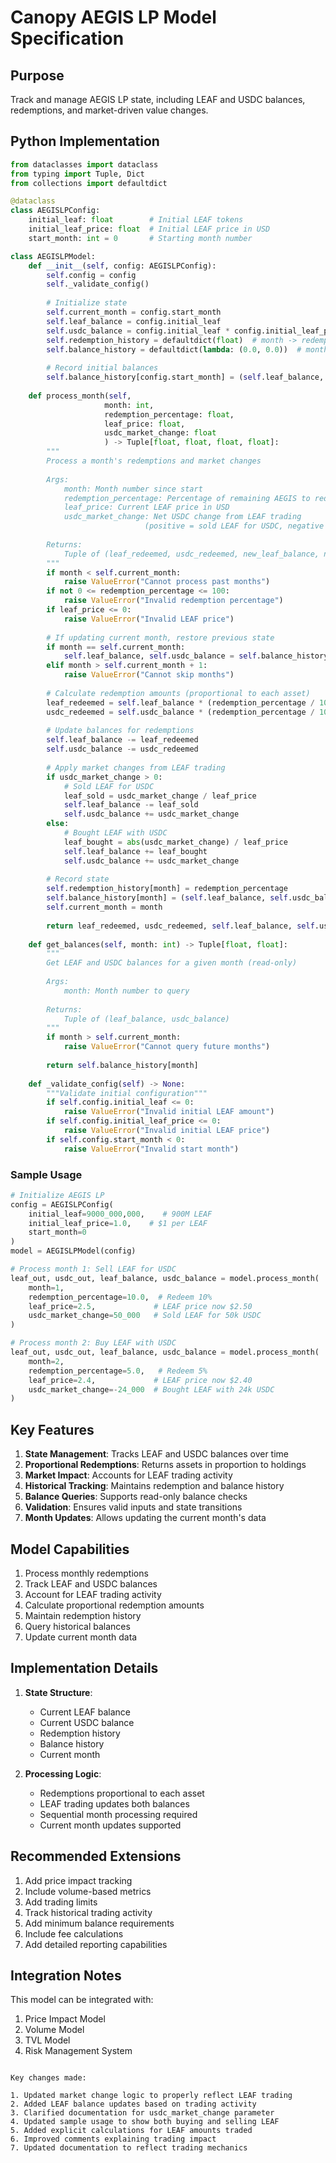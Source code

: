 # Canopy AEGIS LP Model Specification

## Purpose
Track and manage AEGIS LP state, including LEAF and USDC balances, redemptions, and market-driven value changes.

## Python Implementation

```python
from dataclasses import dataclass
from typing import Tuple, Dict
from collections import defaultdict

@dataclass
class AEGISLPConfig:
    initial_leaf: float        # Initial LEAF tokens
    initial_leaf_price: float  # Initial LEAF price in USD
    start_month: int = 0       # Starting month number

class AEGISLPModel:
    def __init__(self, config: AEGISLPConfig):
        self.config = config
        self._validate_config()
        
        # Initialize state
        self.current_month = config.start_month
        self.leaf_balance = config.initial_leaf
        self.usdc_balance = config.initial_leaf * config.initial_leaf_price
        self.redemption_history = defaultdict(float)  # month -> redemption percentage
        self.balance_history = defaultdict(lambda: (0.0, 0.0))  # month -> (leaf, usdc)
        
        # Record initial balances
        self.balance_history[config.start_month] = (self.leaf_balance, self.usdc_balance)
        
    def process_month(self, 
                     month: int, 
                     redemption_percentage: float,
                     leaf_price: float,
                     usdc_market_change: float
                     ) -> Tuple[float, float, float, float]:
        """
        Process a month's redemptions and market changes
        
        Args:
            month: Month number since start
            redemption_percentage: Percentage of remaining AEGIS to redeem (0-100)
            leaf_price: Current LEAF price in USD
            usdc_market_change: Net USDC change from LEAF trading
                              (positive = sold LEAF for USDC, negative = bought LEAF with USDC)
            
        Returns:
            Tuple of (leaf_redeemed, usdc_redeemed, new_leaf_balance, new_usdc_balance)
        """
        if month < self.current_month:
            raise ValueError("Cannot process past months")
        if not 0 <= redemption_percentage <= 100:
            raise ValueError("Invalid redemption percentage")
        if leaf_price <= 0:
            raise ValueError("Invalid LEAF price")
            
        # If updating current month, restore previous state
        if month == self.current_month:
            self.leaf_balance, self.usdc_balance = self.balance_history[month - 1]
        elif month > self.current_month + 1:
            raise ValueError("Cannot skip months")
            
        # Calculate redemption amounts (proportional to each asset)
        leaf_redeemed = self.leaf_balance * (redemption_percentage / 100)
        usdc_redeemed = self.usdc_balance * (redemption_percentage / 100)
        
        # Update balances for redemptions
        self.leaf_balance -= leaf_redeemed
        self.usdc_balance -= usdc_redeemed
        
        # Apply market changes from LEAF trading
        if usdc_market_change > 0:
            # Sold LEAF for USDC
            leaf_sold = usdc_market_change / leaf_price
            self.leaf_balance -= leaf_sold
            self.usdc_balance += usdc_market_change
        else:
            # Bought LEAF with USDC
            leaf_bought = abs(usdc_market_change) / leaf_price
            self.leaf_balance += leaf_bought
            self.usdc_balance += usdc_market_change
        
        # Record state
        self.redemption_history[month] = redemption_percentage
        self.balance_history[month] = (self.leaf_balance, self.usdc_balance)
        self.current_month = month
        
        return leaf_redeemed, usdc_redeemed, self.leaf_balance, self.usdc_balance
        
    def get_balances(self, month: int) -> Tuple[float, float]:
        """
        Get LEAF and USDC balances for a given month (read-only)
        
        Args:
            month: Month number to query
            
        Returns:
            Tuple of (leaf_balance, usdc_balance)
        """
        if month > self.current_month:
            raise ValueError("Cannot query future months")
            
        return self.balance_history[month]
        
    def _validate_config(self) -> None:
        """Validate initial configuration"""
        if self.config.initial_leaf <= 0:
            raise ValueError("Invalid initial LEAF amount")
        if self.config.initial_leaf_price <= 0:
            raise ValueError("Invalid initial LEAF price")
        if self.config.start_month < 0:
            raise ValueError("Invalid start month")
```

### Sample Usage
```python
# Initialize AEGIS LP
config = AEGISLPConfig(
    initial_leaf=9000_000,000,    # 900M LEAF
    initial_leaf_price=1.0,    # $1 per LEAF
    start_month=0
)
model = AEGISLPModel(config)

# Process month 1: Sell LEAF for USDC
leaf_out, usdc_out, leaf_balance, usdc_balance = model.process_month(
    month=1,
    redemption_percentage=10.0,  # Redeem 10%
    leaf_price=2.5,             # LEAF price now $2.50
    usdc_market_change=50_000   # Sold LEAF for 50k USDC
)

# Process month 2: Buy LEAF with USDC
leaf_out, usdc_out, leaf_balance, usdc_balance = model.process_month(
    month=2,
    redemption_percentage=5.0,   # Redeem 5%
    leaf_price=2.4,             # LEAF price now $2.40
    usdc_market_change=-24_000  # Bought LEAF with 24k USDC
)
```

## Key Features
1. **State Management**: Tracks LEAF and USDC balances over time
2. **Proportional Redemptions**: Returns assets in proportion to holdings
3. **Market Impact**: Accounts for LEAF trading activity
4. **Historical Tracking**: Maintains redemption and balance history
5. **Balance Queries**: Supports read-only balance checks
6. **Validation**: Ensures valid inputs and state transitions
7. **Month Updates**: Allows updating the current month's data

## Model Capabilities
1. Process monthly redemptions
2. Track LEAF and USDC balances
3. Account for LEAF trading activity
4. Calculate proportional redemption amounts
5. Maintain redemption history
6. Query historical balances
7. Update current month data

## Implementation Details
1. **State Structure**:
   - Current LEAF balance
   - Current USDC balance
   - Redemption history
   - Balance history
   - Current month

2. **Processing Logic**:
   - Redemptions proportional to each asset
   - LEAF trading updates both balances
   - Sequential month processing required
   - Current month updates supported

## Recommended Extensions
1. Add price impact tracking
2. Include volume-based metrics
3. Add trading limits
4. Track historical trading activity
5. Add minimum balance requirements
6. Include fee calculations
7. Add detailed reporting capabilities

## Integration Notes
This model can be integrated with:
1. Price Impact Model
2. Volume Model
3. TVL Model
4. Risk Management System
`````

Key changes made:

1. Updated market change logic to properly reflect LEAF trading
2. Added LEAF balance updates based on trading activity
3. Clarified documentation for usdc_market_change parameter
4. Updated sample usage to show both buying and selling LEAF
5. Added explicit calculations for LEAF amounts traded
6. Improved comments explaining trading impact
7. Updated documentation to reflect trading mechanics
